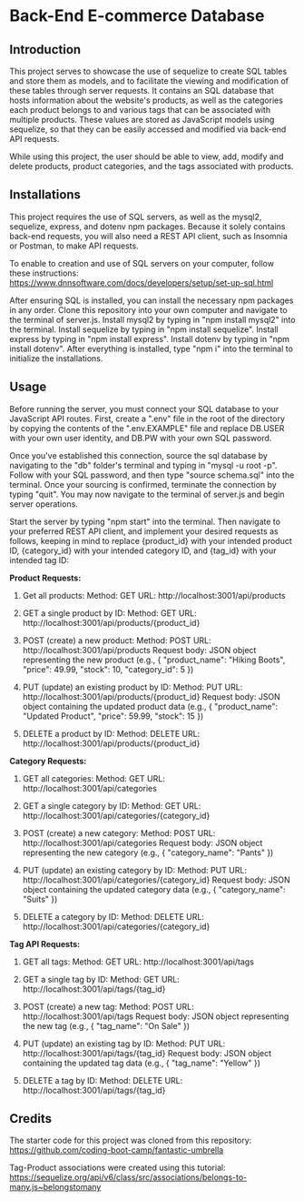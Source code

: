 # Back-End E-commerce Database

## Introduction
This project serves to showcase the use of sequelize to create SQL tables and store them as models, and to facilitate the viewing and modification of these tables through server requests. It contains an SQL database that hosts information about the website's products, as well as the categories each product belongs to and various tags that can be associated with multiple products. These values are stored as JavaScript models using sequelize, so that they can be easily accessed and modified via back-end API requests.

While using this project, the user should be able to view, add, modify and delete products, product categories, and the tags associated with products.

## Installations
This project requires the use of SQL servers, as well as the mysql2, sequelize, express, and dotenv npm packages. Because it solely contains back-end requests, you will also need a REST API client, such as Insomnia or Postman, to make API requests.

To enable to creation and use of SQL servers on your computer, follow these instructions: https://www.dnnsoftware.com/docs/developers/setup/set-up-sql.html

After ensuring SQL is installed, you can install the necessary npm packages in any order. Clone this repository into your own computer and navigate to the terminal of server.js. Install mysql2 by typing in "npm install mysql2" into the terminal. Install sequelize by typing in "npm install sequelize". Install express by typing in "npm install express". Install dotenv by typing in "npm install dotenv". After everything is installed, type "npm i" into the terminal to initialize the installations.

## Usage
Before running the server, you must connect your SQL database to your JavaScript API routes. First, create a ".env" file in the root of the directory by copying the contents of the ".env.EXAMPLE" file and replace DB.USER with your own user identity, and DB.PW with your own SQL password. 

Once you've established this connection, source the sql database by navigating to the "db" folder's terminal and typing in "mysql -u root -p". Follow with your SQL password, and then type "source schema.sql" into the terminal. Once your sourcing is confirmed, terminate the connection by typing "quit". You may now navigate to the terminal of server.js and begin server operations.

Start the server by typing "npm start" into the terminal. Then navigate to your preferred REST API client, and implement your desired requests as follows, keeping in mind to replace {product_id} with your intended product ID, {category_id} with your intended category ID, and {tag_id} with your intended tag ID:

**Product Requests:**

1. Get all products: 
    Method: GET
    URL: http://localhost:3001/api/products

2. GET a single product by ID:
    Method: GET
    URL: http://localhost:3001/api/products/{product_id}

3. POST (create) a new product:
    Method: POST
    URL: http://localhost:3001/api/products
    Request body: JSON object representing the new product (e.g., { "product_name": "Hiking Boots", "price": 49.99, "stock": 10, "category_id": 5 })

4. PUT (update) an existing product by ID:
    Method: PUT
    URL: http://localhost:3001/api/products/{product_id}
    Request body: JSON object containing the updated product data (e.g., { "product_name": "Updated Product", "price": 59.99, "stock": 15 })

5. DELETE a product by ID:
    Method: DELETE
    URL: http://localhost:3001/api/products/{product_id}


**Category Requests:**

1. GET all categories:
    Method: GET
    URL: http://localhost:3001/api/categories

2. GET a single category by ID:
    Method: GET
    URL: http://localhost:3001/api/categories/{category_id}

3. POST (create) a new category:
    Method: POST
    URL: http://localhost:3001/api/categories
    Request body: JSON object representing the new category (e.g., { "category_name": "Pants" })

4. PUT (update) an existing category by ID:
    Method: PUT
    URL: http://localhost:3001/api/categories/{category_id}
    Request body: JSON object containing the updated category data (e.g., { "category_name": "Suits" })

5. DELETE a category by ID:
    Method: DELETE
    URL: http://localhost:3001/api/categories/{category_id}

**Tag API Requests:**

1. GET all tags:
    Method: GET
    URL: http://localhost:3001/api/tags

2. GET a single tag by ID:
    Method: GET
    URL: http://localhost:3001/api/tags/{tag_id}

3. POST (create) a new tag:
    Method: POST
    URL: http://localhost:3001/api/tags
    Request body: JSON object representing the new tag (e.g., { "tag_name": "On Sale" })

4. PUT (update) an existing tag by ID:
    Method: PUT
    URL: http://localhost:3001/api/tags/{tag_id}
    Request body: JSON object containing the updated tag data (e.g., { "tag_name": "Yellow" })

5. DELETE a tag by ID:
    Method: DELETE
    URL: http://localhost:3001/api/tags/{tag_id}

## Credits
The starter code for this project was cloned from this repository: https://github.com/coding-boot-camp/fantastic-umbrella

Tag-Product associations were created using this tutorial: https://sequelize.org/api/v6/class/src/associations/belongs-to-many.js~belongstomany


